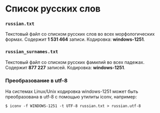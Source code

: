 # Список русских слов

### `russian.txt`

Текстовый файл со списком русских слов во всех морфологических формах.
Содержит **1 531 464** записи. Кодировка: **windows-1251**.

### `russian_surnames.txt`

Текстовый файл со списком русских фамилий во всех падежах.
Содержит **877 227** записей. Кодировка: **windows-1251**.

### Преобразование в utf-8
На системах Linux/Unix кодировка windows-1251 может быть преобразована
в utf-8 с помощью утилиты iconv, например:
```
$ iconv -f WINDOWS-1251 -t UTF-8 russian.txt > russian.utf-8
```
